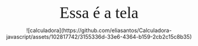<p align="center">
  <span style="font-family:Papyrus; font-size:3em;">Essa é a tela</span>
</p>


<div align="center">![calculadora](https://github.com/eliasantos/Calculadora-javascript/assets/102817742/3155336d-33e6-4364-b159-2cb2c15c8b35)
</div>
